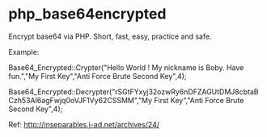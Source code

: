 # php_base64encrypted
Encrypt base64 via PHP. Short, fast, easy, practice and safe.

Example: 

 Base64_Encrypted::Crypter("Hello World ! My nickname is Boby. Have fun.","My First Key","Anti Force Brute Second Key",4);
 
 Base64_Encrypted::Decrypter("rSGtFYxyj32ozwRy6nDFZAGUtDMJ8cbtaBCzh53AI6agFwjq0oVJF1Vy62CSSMM","My First Key","Anti Force Brute Second Key",4);


Ref: http://inseparables.j-ad.net/archives/24/
